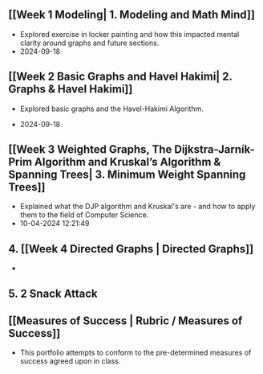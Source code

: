 ## [[Week 1 Modeling| 1. Modeling and Math Mind]]
- Explored exercise in locker painting and how this impacted mental clarity around graphs and future sections.
- 2024-09-18 
## [[Week 2 Basic Graphs and Havel Hakimi| 2. Graphs & Havel Hakimi]]
* Explored basic graphs and the Havel-Hakimi Algorithm.
- 2024-09-18 
## [[Week 3 Weighted Graphs, The Dijkstra-Jarník-Prim Algorithm and Kruskal’s Algorithm & Spanning Trees| 3. Minimum Weight Spanning Trees]]
- Explained what the DJP algorithm and Kruskal's are - and how to apply them to the field of Computer Science.
- 10-04-2024 12:21:49

## 4. [[Week 4 Directed Graphs | Directed Graphs]]
- 

## 5. 2 Snack Attack

## [[Measures of Success | Rubric / Measures of Success]]
- This portfolio attempts to conform to the pre-determined measures of success agreed upon in class. 